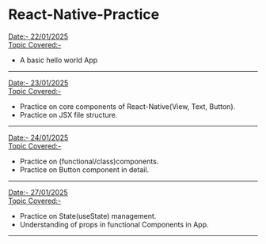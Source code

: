# React-Native-Practice
<u>Date:- 22/01/2025</u> <br>
<u>Topic Covered:-</u>
* A basic hello world App
***
<u>Date:- 23/01/2025 </u><br>
<u>Topic Covered:-</u>
* Practice on core components of React-Native(View, Text, Button).
* Practice on JSX file structure.
***
<u>Date:- 24/01/2025 </u><br>
<u>Topic Covered:-</u>
* Practice on (functional/class)components.
* Practice on Button component in detail.
***
<u>Date:- 27/01/2025 </u><br>
<u>Topic Covered:-</u>
* Practice on State(useState) management.
* Understanding of props in functional Components in App.
***